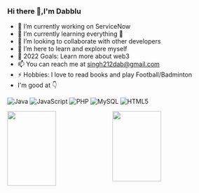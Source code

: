 ### Hi there 👋,I'm Dabblu 

- 🔭 I’m currently working on ServiceNow
- 🌱 I’m currently learning everything 🤣
- 👯 I’m looking to collaborate with other developers
- 🤔 I’m here to learn and explore myself
- 🥅 2022 Goals: Learn more about web3
- 📫 You can reach me at singh212dab@gmail.com
- ⚡ Hobbies: I love to read books and play Football/Badminton
- I'm good at 👇

![Java](https://img.shields.io/badge/java-%23ED8B00.svg?style=for-the-badge&logo=java&logoColor=white)
![JavaScript](https://img.shields.io/badge/javascript-%23323330.svg?style=for-the-badge&logo=javascript&logoColor=%23F7DF1E)
![PHP](https://img.shields.io/badge/php-%23777BB4.svg?style=for-the-badge&logo=php&logoColor=white)
![MySQL](https://img.shields.io/badge/mysql-%2300f.svg?style=for-the-badge&logo=mysql&logoColor=white)
![HTML5](https://img.shields.io/badge/html5-%23E34F26.svg?style=for-the-badge&logo=html5&logoColor=white)

<img align="left" width="47%" height="170" src="https://github-readme-stats.vercel.app/api?username=Singh212dab&theme=default&show_icons=true"/>
<img align="left" width="47%" height="160" src="https://github-readme-stats.vercel.app/api/top-langs/?username=Singh212dab&layout=compact"/>


